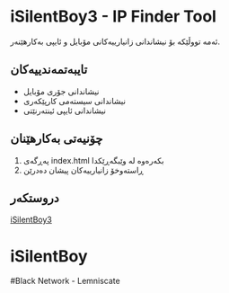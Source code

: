 # iSilentBoy3 - IP Finder Tool

ئەمە تووڵێکه بۆ نیشاندانی زانیارییەکانی مۆبایل و ئایپی بەکارهێنەر.

## تایبەتمەندییەکان
- نیشاندانی جۆری مۆبایل
- نیشاندانی سیستەمی کارپێکەری
- نیشاندانی ئایپی ئینتەرنێتی

## چۆنیەتی بەکارهێنان
1. پەڕگەی index.html بکەرەوە لە وێبگەڕێکدا
2. ڕاستەوخۆ زانیارییەکان پیشان دەدرێن

## دروستکەر
[iSilentBoy3](https://github.com/iSilentBoy3)
# iSilentBoy
#Black Network - Lemniscate 
